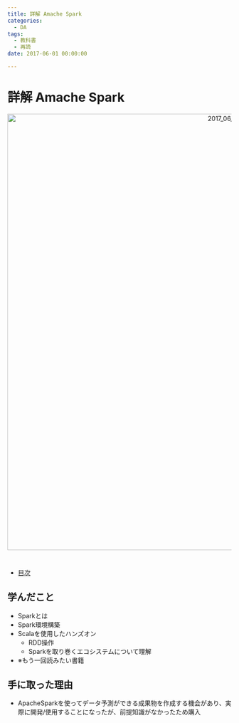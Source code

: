 ```yaml
---
title: 詳解 Amache Spark
categories:
  - DA 
tags: 
  - 教科書
  - 再読
date: 2017-06-01 00:00:00

---
```


# 詳解 Amache Spark

<div style="text-align:center; margin-bottom: 40px">
<img src="/img/cover/2017_06_spark.jpg" alt="2017_06_spark" title="2017_06_spark" style="width:980px">
</div>

- [目次](https://gihyo.jp/book/2016/978-4-7741-8124-0)

## 学んだこと

- Sparkとは
- Spark環境構築
- Scalaを使用したハンズオン
  - RDD操作
  - Sparkを取り巻くエコシステムについて理解
- ※もう一回読みたい書籍

## 手に取った理由

- ApacheSparkを使ってデータ予測ができる成果物を作成する機会があり、実際に開発/使用することになったが、前提知識がなかったため購入
